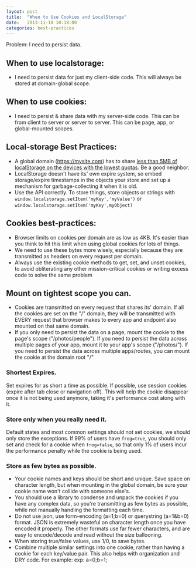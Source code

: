 ```yaml
---
layout: post
title:  "When to Use Cookies and LocalStorage"
date:   2013-11-10 10:18:00
categories: best-practices
---
```


Problem: I need to persist data.

## When to use localstorage:

- I need to persist data for just my client-side code. This will always be stored at domain-global scope.

## When to use cookies:

- I need to persist & share data with my server-side code. This can be from client to server or server to server. This can be page, app, or global-mounted scopes.

## Local-storage Best Practices:

- A global domain (https://mysite.com) has to share [less than 5MB of localStorage on the devices with the lowest quotas](http://www.html5rocks.com/en/tutorials/offline/quota-research/). Be a good neighbor. 
- LocalStorage doesn't have its' own expire system, so embed storage/expire timestamps in the objects your store and set up a mechanism for garbage-collecting it when it is old. 
- Use the API correctly. To store things, store objects or strings with `window.localstorage.setItem('myKey','myValue')` or `window.localstorage.setItem('myKey',myObject)`

## Cookies best-practices:

- Browser limits on cookies per domain are as low as 4KB. It's easier than you think to hit this limit when using global cookies for lots of things. 
- We need to use these bytes more wisely, especially because they are transmitted as headers on every request per domain. 
- Always use the existing cookie methods to get, set, and unset cookies, to avoid obliterating any other mission-critical cookies or writing excess code to solve the same problem

## Mount on tightest scope you can. 

- Cookies are transmitted on every request that shares its' domain. If all the cookies are set on the "/" domain, they will be transmitted with EVERY request that browser makes to every app and endpoint also mounted on that same domain. 
- If you only need to persist the data on a page, mount the cookie to the page's scope ("/photos/people"). If you need to persist the data across multiple pages of your app, mount it to your app's scope ("/photos/"). If you need to persist the data across multiple apps/routes, you can mount the cookie at the domain root "/"

### Shortest Expires.

Set expires for as short a time as possible. If possible, use session cookies (expire after tab close or navigation off). This will help the cookie disappear once it is not being used anymore, taking it's performance cost along with it.

### Store only when you really need it.

Default states and most common settings should not set cookies, we should only store the exceptions. If 99% of users have `frog=true`, you should only set and check for a cookie when `frog=false`, so that only 1% of users incur the performance penalty while the cookie is being used.

### Store as few bytes as possible.

- Your cookie names and keys should be short and unique. Save space on character length, but when mounting in the global domain, be sure your cookie name won't collide with someone else's. 
- You should use a library to condense and unpack the cookies if you have any complex data, so you're transmitting as few bytes as possible, while not manually handling the formatting each time.
- Do not use json, use form-encoding (a=1;b=0) or querystring (a=1&b=0) format. JSON is extremely wasteful on character length once you have encoded it properly. The other formats use far fewer characters, and are easy to encode/decode and read without the size ballooning. 
- When storing true/false values, use 1/0, to save bytes. 
- Combine multiple similar settings into one cookie, rather than having a cookie for each key/value pair. This also helps with organization and DRY code. For example: exp: a=0;b=1; 

